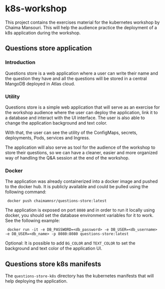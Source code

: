 # k8s-workshop
This project contains the exercises material for the kubernetes workshop by Chaima Mansouri. This will help the audience practice the deployment of a k8s application during the workshop. 

## Questions store application 

### Introduction
Questions store is a web application where a user can write their name and the question they have and all the questions will be stored in a central MangoDB deployed in Atlas cloud. 


### Utility 

Questions store is a simple web application that will serve as an exercise for the workshop audience where the user can deploy the application, link it to a database and interact with the 
UI interface. The user is also able to change the application background and text color. 

With that, the user can see the utility of the ConfigMaps, secrets, deployments, Pods, services and Ingress. 

The application will also serve as tool for the audience of the workshop to store their questions, so we can have a cleaner, easier and more organized way of handling the Q&A session at the end of the workshop.

### Docker

The application was already containerized into a docker image and pushed to the docker hub. It is publicly available and could be pulled using the following command:

```shell script
 docker push chaimamnsr/questions-store:latest
```


The application is exposed on port `8080` and in order to run it locally using docker, you should set the database environment variables for it to work. See the following example:

```shell script
 docker run -it -e DB_PASSWORD=<db_password> -e DB_USER=<db_username> -e DB_USER=<db_name> -p 8080:8080 questions-store:latest
```

Optional: It is possible to add `BG_COLOR` and `TEXT_COLOR` to set the background and text color of the application UI. 


## Questions store k8s manifests 

The `questions-store-k8s` directory has the kubernetes manifests that will help deploying the application. 
